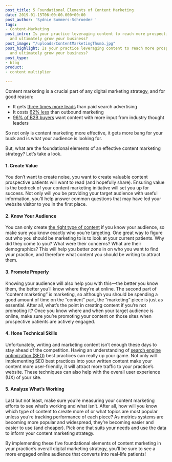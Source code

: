 ```yaml
---
post_title: 5 Foundational Elements of Content Marketing
date: 2019-01-15T06:00:00.000+00:00
post_author: 'Sydnie Summers-Schroeder '
tags:
- Content-Marketing
post_intro: Is your practice leveraging content to reach more prospective patients
  and ultimately grow your business?
post_image: "/uploads/ContentMarketingThumb.jpg"
post_highlight: Is your practice leveraging content to reach more prospective patients
  and ultimately grow your business?
post_type:
- blog
product:
- content multiplier

---
```

Content marketing is a crucial part of any digital marketing strategy, and for good reason:

* It gets [three times more leads](https://www.hubspot.com/marketing-statistics?__hstc=37514559.86908053a04deef209d41cbbf486b52a.1546876321479.1554478540077.1554489730953.54&__hssc=37514559.4.1554489730953&__hsfp=1915899968) than paid search advertising
* It costs [62% less](https://contentmarketinginstitute.com/2017/10/stats-invest-content-marketing/) than outbound marketing
* [96% of B2B buyers](https://www.hubspot.com/marketing-statistics?__hstc=37514559.86908053a04deef209d41cbbf486b52a.1546876321479.1554478540077.1554489730953.54&__hssc=37514559.4.1554489730953&__hsfp=1915899968) want content with more input from industry thought leaders

So not only is content marketing more effective, it gets more bang for your buck and is what your audience is looking for.

But, what are the foundational elements of an effective content marketing strategy? Let’s take a look.

#### 1. Create Value

You don’t want to create noise, you want to create valuable content prospective patients will want to read (and hopefully share). Ensuring value is the bedrock of your content marketing initiative will set you up for success. Not only will you be providing your target audience with useful information, you’ll help answer common questions that may have led your website visitor to you in the first place.

#### 2. Know Your Audience

You can only create [the right type of content](https://doctorlogic.com/content/galleries/why-seo-matters.html) if you know your audience, so make sure you know exactly who you’re targeting. One great way to figure out who you should be marketing to is to look at your current patients. Why did they come to you? What were their concerns? What are their demographics? This will help you better zone in on who you want to find your practice, and therefore what content you should be writing to attract them.

#### 3. Promote Properly

Knowing your audience will also help you with this—the better you know them, the better you’ll know where they’re at online. The second part of “content marketing” is marketing, so although you should be spending a good amount of time on the “content” part, the “marketing” piece is just as essential. After all, what’s the point in creating content if you’re not promoting it? Once you know where and when your target audience is online, make sure you’re promoting your content on those sites when prospective patients are actively engaged.

#### 4. Hone Technical Skills

Unfortunately, writing and marketing content isn’t enough these days to stay ahead of the competition. Having an understanding of [search engine optimization (SEO)](https://doctorlogic.com/content/galleries/why-seo-matters.html) best practices can really up your game. Not only will implementing SEO best practices into your written content make your content more user-friendly, it will attract more traffic to your practice’s website. These techniques can also help with the overall user experience (UX) of your site.

#### 5. Analyze What’s Working

Last but not least, make sure you’re measuring your content marketing efforts to see what’s working and what isn’t. After all, how will you know which type of content to create more of or what topics are most popular unless you’re tracking performance of each piece? As metrics systems are becoming more popular and widespread, they’re becoming easier and easier to use (and cheaper). Pick one that suits your needs and use the data to inform your content marketing strategy.

By implementing these five foundational elements of content marketing in your practice’s overall digital marketing strategy, you’ll be sure to see a more engaged online audience that converts into real-life patients!